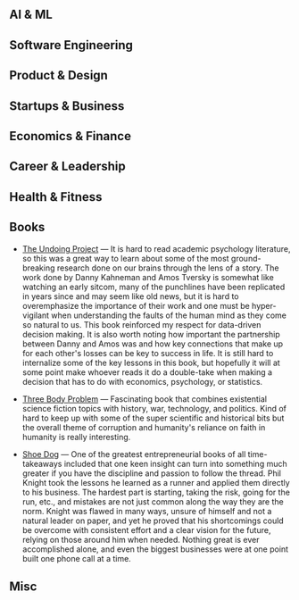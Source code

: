 
## AI & ML

## Software Engineering

## Product & Design

## Startups & Business

## Economics & Finance

## Career & Leadership

## Health & Fitness

## Books
- [The Undoing Project](https://www.amazon.com/Undoing-Project-Friendship-Changed-Minds/dp/0393254593) — It is hard to read academic psychology literature, so this was a great way to learn about some of the most ground-breaking research done on our brains through the lens of a story. The work done by Danny Kahneman and Amos Tversky is somewhat like watching an early sitcom, many of the punchlines have been replicated in years since and may seem like old news, but it is hard to overemphasize the importance of their work and one must be hyper-vigilant when understanding the faults of the human mind as they come so natural to us. This book reinforced my respect for data-driven decision making. It is also worth noting how important the partnership between Danny and Amos was and how key connections that make up for each other's losses can be key to success in life. It is still hard to internalize some of the key lessons in this book, but hopefully it will at some point make whoever reads it do a double-take when making a decision that has to do with economics, psychology, or statistics.

- [Three Body Problem](https://www.amazon.com/Three-Body-Problem-Cixin-Liu/dp/0765382032) — Fascinating book that combines existential science fiction topics with history, war, technology, and politics. Kind of hard to keep up with some of the super scientific and historical bits but the overall theme of corruption and humanity's reliance on faith in humanity is really interesting.

- [Shoe Dog](https://www.amazon.com/Shoe-Dog-Memoir-Creator-Nike/dp/1501135910) — One of the greatest entrepreneurial books of all time- takeaways included that one keen insight can turn into something much greater if you have the discipline and passion to follow the thread. Phil Knight took the lessons he learned as a runner and applied them directly to his business. The hardest part is starting, taking the risk, going for the run, etc., and mistakes are not just common along the way they are the norm. Knight was flawed in many ways, unsure of himself and not a natural leader on paper, and yet he proved that his shortcomings could be overcome with consistent effort and a clear vision for the future, relying on those around him when needed. Nothing great is ever accomplished alone, and even the biggest businesses were at one point built one phone call at a time.

## Misc

